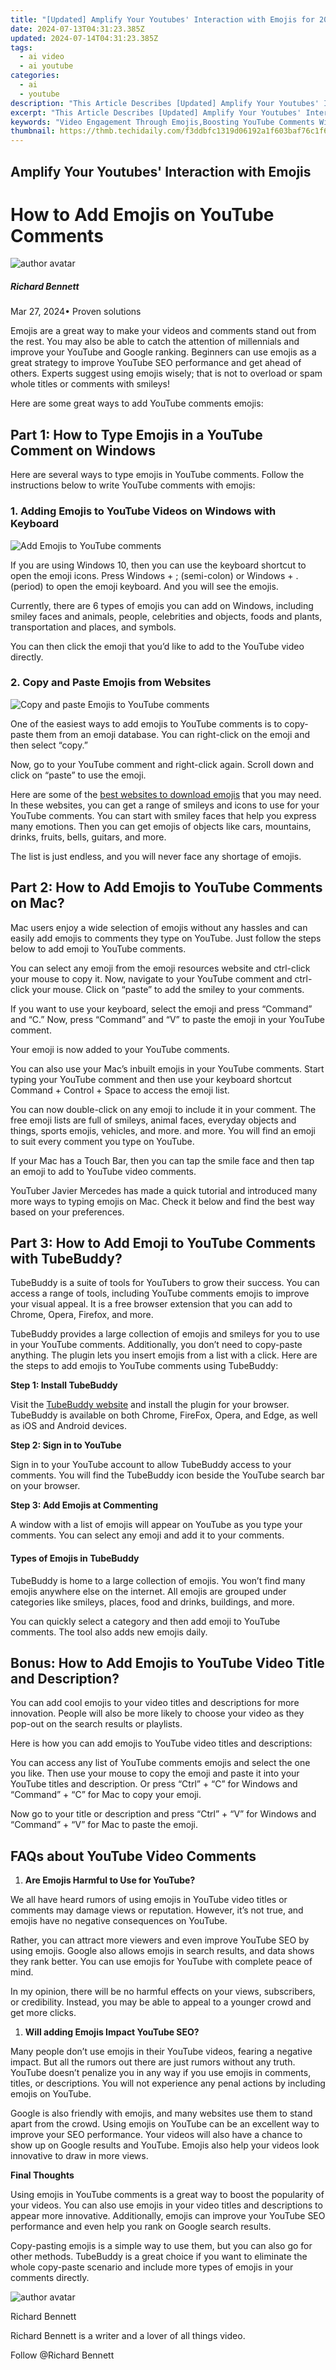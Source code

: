 ```yaml
---
title: "[Updated] Amplify Your Youtubes' Interaction with Emojis for 2024"
date: 2024-07-13T04:31:23.385Z
updated: 2024-07-14T04:31:23.385Z
tags:
  - ai video
  - ai youtube
categories:
  - ai
  - youtube
description: "This Article Describes [Updated] Amplify Your Youtubes' Interaction with Emojis for 2024"
excerpt: "This Article Describes [Updated] Amplify Your Youtubes' Interaction with Emojis for 2024"
keywords: "Video Engagement Through Emojis,Boosting YouTube Comments With Emojis,Enhance YouTube Discussions Using Emoji,Emoji Impact on Youtube Interaction,Improving YouTube User Experience with Emoji,Strengthening Video Conversation via Emoji,Engaging Viewers in YouTube Chats Through Emojis"
thumbnail: https://thmb.techidaily.com/f3ddbfc1319d06192a1f603baf76c1f6dea1578ed46bf0e0e3227f2988d719a1.jpg
---
```


## Amplify Your Youtubes' Interaction with Emojis

# How to Add Emojis on YouTube Comments

![author avatar](https://images.wondershare.com/filmora/article-images/richard-bennett.jpg)

##### Richard Bennett

 Mar 27, 2024• Proven solutions

Emojis are a great way to make your videos and comments stand out from the rest. You may also be able to catch the attention of millennials and improve your YouTube and Google ranking. Beginners can use emojis as a great strategy to improve YouTube SEO performance and get ahead of others. Experts suggest using emojis wisely; that is not to overload or spam whole titles or comments with smileys!

Here are some great ways to add YouTube comments emojis:

## Part 1: How to Type Emojis in a YouTube Comment on Windows

Here are several ways to type emojis in YouTube comments. Follow the instructions below to write YouTube comments with emojis:

### 1\. Adding Emojis to YouTube Videos on Windows with Keyboard

![Add Emojis to YouTube comments](https://images.wondershare.com/filmora/article-images/add-emojis-to-youtube-comments.jpg)

If you are using Windows 10, then you can use the keyboard shortcut to open the emoji icons. Press Windows + ; (semi-colon) or Windows + . (period) to open the emoji keyboard. And you will see the emojis.

Currently, there are 6 types of emojis you can add on Windows, including smiley faces and animals, people, celebrities and objects, foods and plants, transportation and places, and symbols.

You can then click the emoji that you’d like to add to the YouTube video directly.

### 2\. Copy and Paste Emojis from Websites

![Copy and paste Emojis to YouTube comments](https://images.wondershare.com/filmora/article-images/copy-paste-emoji-to-youtube-comments.jpg)

One of the easiest ways to add emojis to YouTube comments is to copy-paste them from an emoji database. You can right-click on the emoji and then select “copy.”

Now, go to your YouTube comment and right-click again. Scroll down and click on “paste” to use the emoji.

Here are some of the [best websites to download emojis](https://tools.techidaily.com/wondershare/filmora/download/) that you may need. In these websites, you can get a range of smileys and icons to use for your YouTube comments. You can start with smiley faces that help you express many emotions. Then you can get emojis of objects like cars, mountains, drinks, fruits, bells, guitars, and more.

The list is just endless, and you will never face any shortage of emojis.

## Part 2: How to Add Emojis to YouTube Comments on Mac?

Mac users enjoy a wide selection of emojis without any hassles and can easily add emojis to comments they type on YouTube. Just follow the steps below to add emoji to YouTube comments.

You can select any emoji from the emoji resources website and ctrl-click your mouse to copy it. Now, navigate to your YouTube comment and ctrl-click your mouse. Click on “paste” to add the smiley to your comments.

If you want to use your keyboard, select the emoji and press “Command” and “C.” Now, press “Command” and “V” to paste the emoji in your YouTube comment.

Your emoji is now added to your YouTube comments.

You can also use your Mac’s inbuilt emojis in your YouTube comments. Start typing your YouTube comment and then use your keyboard shortcut Command + Control + Space to access the emoji list.

You can now double-click on any emoji to include it in your comment. The free emoji lists are full of smileys, animal faces, everyday objects and things, sports emojis, vehicles, and more. and more. You will find an emoji to suit every comment you type on YouTube.

If your Mac has a Touch Bar, then you can tap the smile face and then tap an emoji to add to YouTube video comments.

YouTuber Javier Mercedes has made a quick tutorial and introduced many more ways to typing emojis on Mac. Check it below and find the best way based on your preferences.

## Part 3: How to Add Emoji to YouTube Comments with TubeBuddy?

TubeBuddy is a suite of tools for YouTubers to grow their success. You can access a range of tools, including YouTube comments emojis to improve your visual appeal. It is a free browser extension that you can add to Chrome, Opera, Firefox, and more.

TubeBuddy provides a large collection of emojis and smileys for you to use in your YouTube comments. Additionally, you don’t need to copy-paste anything. The plugin lets you insert emojis from a list with a click. Here are the steps to add emojis to YouTube comments using TubeBuddy:

**Step 1: Install TubeBuddy**

Visit the [TubeBuddy website](https://www.tubebuddy.com/) and install the plugin for your browser. TubeBuddy is available on both Chrome, FireFox, Opera, and Edge, as well as iOS and Android devices.

**Step 2: Sign in to YouTube**

Sign in to your YouTube account to allow TubeBuddy access to your comments. You will find the TubeBuddy icon beside the YouTube search bar on your browser.

**Step 3: Add Emojis at Commenting**

A window with a list of emojis will appear on YouTube as you type your comments. You can select any emoji and add it to your comments.

#### Types of Emojis in TubeBuddy

TubeBuddy is home to a large collection of emojis. You won’t find many emojis anywhere else on the internet. All emojis are grouped under categories like smileys, places, food and drinks, buildings, and more.

You can quickly select a category and then add emoji to YouTube comments. The tool also adds new emojis daily.

## Bonus: How to Add Emojis to YouTube Video Title and Description?

You can add cool emojis to your video titles and descriptions for more innovation. People will also be more likely to choose your video as they pop-out on the search results or playlists.

Here is how you can add emojis to YouTube video titles and descriptions:

You can access any list of YouTube comments emojis and select the one you like. Then use your mouse to copy the emoji and paste it into your YouTube titles and description. Or press “Ctrl” + “C” for Windows and “Command” + “C” for Mac to copy your emoji.

Now go to your title or description and press “Ctrl” + “V” for Windows and “Command” + “V” for Mac to paste the emoji.

## FAQs about YouTube Video Comments

1. **Are Emojis Harmful to Use for YouTube?**

We all have heard rumors of using emojis in YouTube video titles or comments may damage views or reputation. However, it’s not true, and emojis have no negative consequences on YouTube.

Rather, you can attract more viewers and even improve YouTube SEO by using emojis. Google also allows emojis in search results, and data shows they rank better. You can use emojis for YouTube with complete peace of mind.

In my opinion, there will be no harmful effects on your views, subscribers, or credibility. Instead, you may be able to appeal to a younger crowd and get more clicks.

1. **Will adding Emojis Impact YouTube SEO?**

Many people don’t use emojis in their YouTube videos, fearing a negative impact. But all the rumors out there are just rumors without any truth. YouTube doesn’t penalize you in any way if you use emojis in comments, titles, or descriptions. You will not experience any penal actions by including emojis on YouTube.

Google is also friendly with emojis, and many websites use them to stand apart from the crowd. Using emojis on YouTube can be an excellent way to improve your SEO performance. Your videos will also have a chance to show up on Google results and YouTube. Emojis also help your videos look innovative to draw in more views.

**Final Thoughts**

Using emojis in YouTube comments is a great way to boost the popularity of your videos. You can also use emojis in your video titles and descriptions to appear more innovative. Additionally, emojis can improve your YouTube SEO performance and even help you rank on Google search results.

Copy-pasting emojis is a simple way to use them, but you can also go for other methods. TubeBuddy is a great choice if you want to eliminate the whole copy-paste scenario and include more types of emojis in your comments directly.

![author avatar](https://images.wondershare.com/filmora/article-images/richard-bennett.jpg)

Richard Bennett

Richard Bennett is a writer and a lover of all things video.

Follow @Richard Bennett


<ins class="adsbygoogle"
     style="display:block"
     data-ad-format="autorelaxed"
     data-ad-client="ca-pub-7571918770474297"
     data-ad-slot="1223367746"></ins>



<ins class="adsbygoogle"
     style="display:block"
     data-ad-client="ca-pub-7571918770474297"
     data-ad-slot="8358498916"
     data-ad-format="auto"
     data-full-width-responsive="true"></ins>




